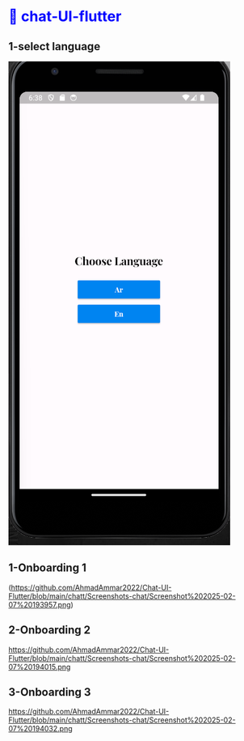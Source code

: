 <h1 style="color:blue; font-weight:bold;">🌟  chat-UI-flutter</h1>


## 1-select language


![App Interface](https://github.com/AhmadAmmar2022/Chat-UI-Flutter/blob/main/chatt/Screenshots-chat/Screenshot%202025-02-07%20183914.png)


## 1-Onboarding 1
(https://github.com/AhmadAmmar2022/Chat-UI-Flutter/blob/main/chatt/Screenshots-chat/Screenshot%202025-02-07%20193957.png)

## 2-Onboarding 2
https://github.com/AhmadAmmar2022/Chat-UI-Flutter/blob/main/chatt/Screenshots-chat/Screenshot%202025-02-07%20194015.png


## 3-Onboarding 3
https://github.com/AhmadAmmar2022/Chat-UI-Flutter/blob/main/chatt/Screenshots-chat/Screenshot%202025-02-07%20194032.png

